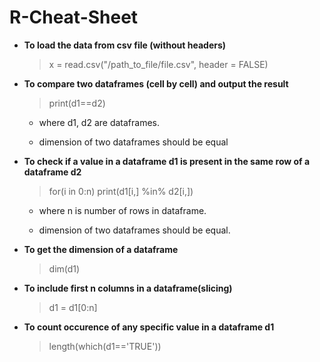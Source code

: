 # R-Cheat-Sheet
- **To load the data from csv file (without headers)**

  >x = read.csv("/path_to_file/file.csv", header = FALSE)

- **To compare two dataframes (cell by cell) and output the result**

  >print(d1==d2)

  * where d1, d2 are dataframes.

  * dimension of two dataframes should be equal


- **To check if a value in a dataframe d1 is present in the same row of a dataframe d2**

  > for(i in 0:n)
  > print(d1[i,] %in% d2[i,])

    * where n is number of rows in dataframe.

    * dimension of two dataframes should be equal.

- **To get the dimension of a dataframe**

  >dim(d1)

- **To include first n columns in a dataframe(slicing)**

  >d1 = d1[0:n]

- **To count occurence of any specific value in a dataframe d1**

  >length(which(d1=='TRUE'))
